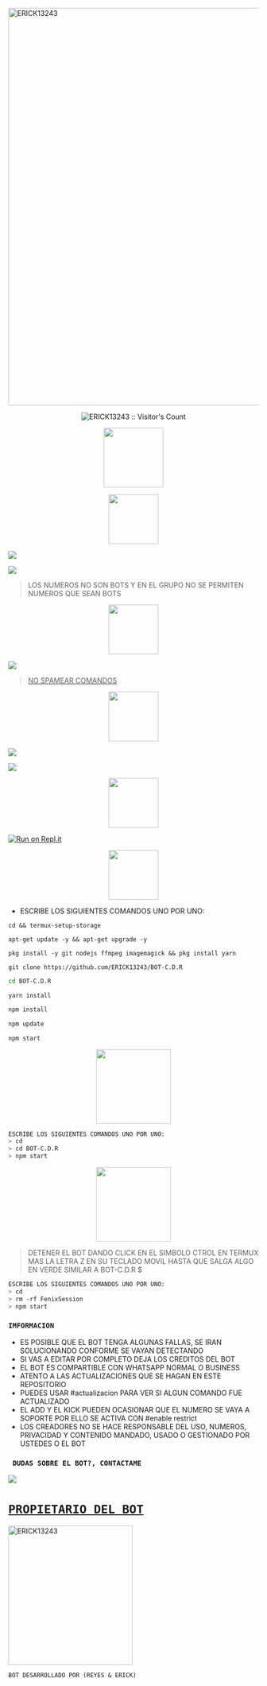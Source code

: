 <a href="https://github.com/ERICK13243"><img src="https://github.com/ERICK13243/ERICK13243/blob/main/Screenshot_2024-01-19-00-11-31-267_com.miui.gallery-edit.jpg" width="800" height="800" alt="ERICK13243"/></a>
</p>
</p>
<p align="center"><img src="https://profile-counter.glitch.me/{𝑩𝑶𝑻-𝑪.𝑫.𝑹}/count.svg" alt="ERICK13243 :: Visitor's Count" /></p>

</p>
<p align="center"> 
<a href="https://github.com/ERICK13243"><img src="http://readme-typing-svg.herokuapp.com?font=mono&size=17&duration=4000&color=[FF0000]&center=falso&vCenter=falso&lines=𝑩𝑶𝑻-𝑪.𝑫.𝑹++;𝐻𝑂𝐿𝐴,+𝐺𝑅𝐴𝐶𝐼𝐴𝑆+𝑃𝑂𝑅+𝑉𝐼𝑆𝐼𝑇𝐴𝑅+𝐸𝐿+𝑅𝐸𝑃𝑂𝑆𝐼𝑇𝑂𝑅𝐼𝑂" height="120px"></a> 
</p>
 


<p align="center"> 
<a href="https://github.com/ERICK13243"><img src="http://readme-typing-svg.herokuapp.com?font=mono&size=20&duration=4000&color=[FB0000]&center=falso&vCenter=falso&lines=𝑩𝑶𝑻-𝑪.𝑫.𝑹++;Grupos+Oficiales+de" height="100px"></a> 
</p>
 

<a href="https://chat.whatsapp.com/H3GvlpUBh1ZJ1KNCEteaGU" target="blank"><img src="https://img.shields.io/badge/Grupo-OfiCIAL DEL BOT-25D366?style=for-the-badge&logo=whatsapp&logoColor=white" /></a>

<a href="https://chat.whatsapp.com/H3GvlpUBh1ZJ1KNCEteaGU" target="blank"><img src="https://img.shields.io/badge/grupo de soporté-✨-25D366?style=for-the-badge&logo=whatsapp&logoColor=white" /></a>

> LOS NUMEROS NO SON BOTS Y EN EL GRUPO NO SE PERMITEN NUMEROS QUE SEAN BOTS

<p align="center"> 
<a href="https://github.com/ERICK13243"><img src="http://readme-typing-svg.herokuapp.com?font=mono&size=15&duration=4000&color=[FB0000]&center=falso&vCenter=falso&lines=𝑩𝑶𝑻-𝑪.𝑫.𝑹++;𝐵𝑜𝑡𝑠+𝑂𝑓𝑖𝑐𝑎𝑙𝑒𝑠+𝑑𝑒" height="100px"></a> 
</p>

<a href="https://api.whatsapp.com/send/?phone=447534352383&text=.estado&type=phone_number&app_absent=0" target="blank"><img src="https://img.shields.io/badge/BOT_OFICIAL_1-000000?style=for-the-badge&logo=whatsapp&logoColor=white" />

> NO SPAMEAR COMANDOS



<p align="center"> 

<p align="center"> 
<a href="https://github.com/ERICK13243"><img src="http://readme-typing-svg.herokuapp.com?font=mono&size=15&duration=4000&color=[FB0000]&center=falso&vCenter=falso&lines=𝑩𝑶𝑻-𝑪.𝑫.𝑹++;𝐶𝑂𝑁𝐹𝐼𝐺𝑈𝑅𝐴𝐶𝐼𝑂́𝑁+𝑃𝐴𝑅𝐴" height="100px"></a> 

 <a href="https://github.com/ERICK13243/BOT-C.D.R/fork" target="black"><img src="https://img.shields.io/badge/♥️-clona_el_repositorio-000000?style=for-the-badge&logo=GitHub&logoColor=black" /></a>

<a href="https://github.com/MESIASREYES/Fenix-Bot-CD/blob/master/config.js" target="black"><img src="https://img.shields.io/badge/♥️-Cambiar el owner del bot-000000?style=for-the-badge&logo=GitHub&logoColor=black" /></a>
  

 
<p align="center"> 
<a href="https://github.com/ERICK13243"><img src="http://readme-typing-svg.herokuapp.com?font=mono&size=15&duration=4000&color=[FF0000]&center=falso&vCenter=falso&lines=replit++;activa+el+bot+en" height="100px"></a> 
</p>

[![Run on Repl.it](https://repl.it/badge/github/ERICK13243/BOT-C.D.R)](https://replit.com/@ERICK13243/) 
  

 <p align="center"> 
<a href="https://github.com/ERICK13243"><img src="http://readme-typing-svg.herokuapp.com?font=mono&size=20&duration=3000&color=[FF0000]&center=falso&vCenter=falso&lines=Termux++;activa+el+Bot+en" height="100px"></a> 
</p>

- ESCRIBE LOS SIGUIENTES COMANDOS UNO POR UNO:
```
cd && termux-setup-storage
```

```
apt-get update -y && apt-get upgrade -y
```

```
pkg install -y git nodejs ffmpeg imagemagick && pkg install yarn 
```

```
git clone https://github.com/ERICK13243/BOT-C.D.R
```
```bash
cd BOT-C.D.R
```
```
yarn install
```

```bash
npm install
```

```bash
npm update
```

```bash
npm start
```

<p align="center"> 
<a href="https://github.com/ERICK13243"><img src="http://readme-typing-svg.herokuapp.com?font=mono&size=15&duration=4000&color=[FB0000]&center=falso&vCenter=falso&lines=♥️✨++;en+caso+de+detenerse+en+termux" height="150px"></a> 
</p>

```bash
ESCRIBE LOS SIGUIENTES COMANDOS UNO POR UNO:
> cd
> cd BOT-C.D.R
> npm start
```

<p align="center"> 
<a href="https://github.com/ERICK13243"><img src="http://readme-typing-svg.herokuapp.com?font=mono&size=15&duration=4000&color=[FB0000]&center=falso&vCenter=falso&lines=✨♥️++;Pedir+otro+codigo+qr+en+termux" height="150px"></a> 
</p>

> DETENER EL BOT DANDO CLICK EN EL SIMBOLO CTROL EN TERMUX MAS LA LETRA Z EN SU TECLADO MOVIL HASTA QUE SALGA ALGO EN VERDE SIMILAR A BOT-C.D.R $  

```bash
ESCRIBE LOS SIGUIENTES COMANDOS UNO POR UNO:
> cd 
> rm -rf FenixSession
> npm start
```

### `IMFORMACION`
- ES POSIBLE QUE EL BOT TENGA ALGUNAS FALLAS, SE IRAN SOLUCIONANDO CONFORME SE VAYAN DETECTANDO
- SI VAS A EDITAR POR COMPLETO DEJA LOS CREDITOS DEL BOT 
- EL BOT ES COMPARTIBLE CON WHATSAPP NORMAL O BUSINESS
- ATENTO A LAS ACTUALIZACIONES QUE SE HAGAN EN ESTE REPOSITORIO
- PUEDES USAR #actualizacion PARA VER SI ALGUN COMANDO FUE ACTUALIZADO
- EL ADD Y EL KICK PUEDEN OCASIONAR QUE EL NUMERO SE VAYA A SOPORTE POR ELLO SE ACTIVA CON #enable restrict 
- LOS CREADORES NO SE HACE RESPONSABLE DEL USO, NUMEROS, PRIVACIDAD Y CONTENIDO MANDADO, USADO O GESTIONADO POR USTEDES O EL BOT
 
 ### ` DUDAS SOBRE EL BOT?, CONTACTAME`
<a href="http://wa.me/447863572502" target="blank"><img src="https://img.shields.io/badge/UNIFINED-OFC-25D366?style=for-the-badge&logo=whatsapp&logoColor=white" />


## <h1>`PROPIETARIO DEL BOT`</h1>
<a href="https://github.com/ERICK13243"><img src="https://github.com/ERICK13243.png" width="250" height="280" alt="ERICK13243"/></a>
  
`BOT DESARROLLADO POR (REYES & ERICK)`
